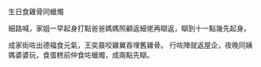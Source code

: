 生日食雞骨同蠟燭

細路喊，家姐一早起身打點爸爸媽媽照顧返細佬再瞓返，瞓到十一點幾先起身。

成家街咗出德福食元氣，王奕晨咬雞翼吞埋舊雞骨。
行咗陣就返屋企，夜晚同姨媽婆婆玩，食蛋糕前仲食咗蠟燭，成兩點先瞓。
